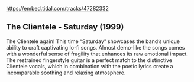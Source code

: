 https://embed.tidal.com/tracks/47282332

## The Clientele - Saturday (1999)

The Clientele again! This time “Saturday” showcases the band’s unique ability
to craft captivating lo-fi songs. Almost demo-like the songs comes with a
wonderful sense of fragility that enhances its raw emotional impact. The
restrained fingerstyle guitar is a perfect match to the distinctive Clientele
vocals, which in combination with the poetic lyrics create a incomparable
soothing and relaxing atmosphere.

